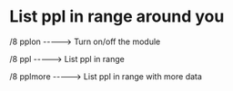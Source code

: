 # List ppl in range around you

/8 pplon -----> Turn on/off the module

/8 ppl -----> List ppl in range

/8 pplmore -----> List ppl in range with more data

 
